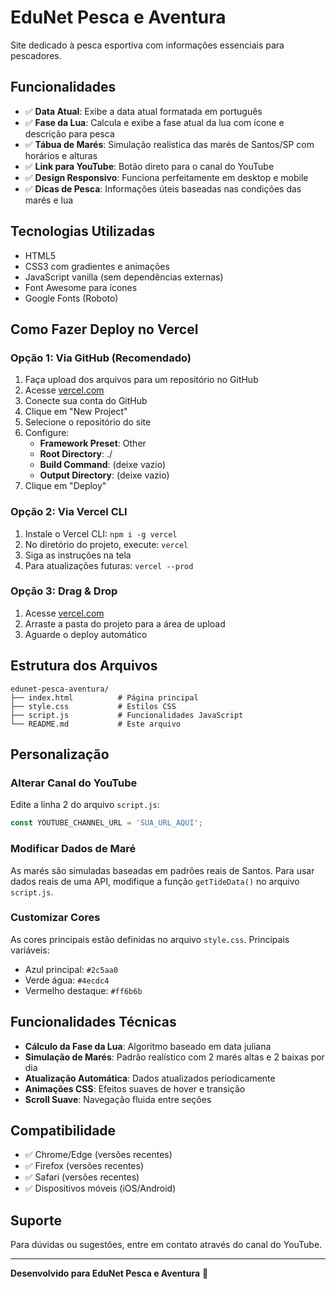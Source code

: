 # EduNet Pesca e Aventura

Site dedicado à pesca esportiva com informações essenciais para pescadores.

## Funcionalidades

- ✅ **Data Atual**: Exibe a data atual formatada em português
- ✅ **Fase da Lua**: Calcula e exibe a fase atual da lua com ícone e descrição para pesca
- ✅ **Tábua de Marés**: Simulação realística das marés de Santos/SP com horários e alturas
- ✅ **Link para YouTube**: Botão direto para o canal do YouTube
- ✅ **Design Responsivo**: Funciona perfeitamente em desktop e mobile
- ✅ **Dicas de Pesca**: Informações úteis baseadas nas condições das marés e lua

## Tecnologias Utilizadas

- HTML5
- CSS3 com gradientes e animações
- JavaScript vanilla (sem dependências externas)
- Font Awesome para ícones
- Google Fonts (Roboto)

## Como Fazer Deploy no Vercel

### Opção 1: Via GitHub (Recomendado)

1. Faça upload dos arquivos para um repositório no GitHub
2. Acesse [vercel.com](https://vercel.com)
3. Conecte sua conta do GitHub
4. Clique em "New Project"
5. Selecione o repositório do site
6. Configure:
   - **Framework Preset**: Other
   - **Root Directory**: ./
   - **Build Command**: (deixe vazio)
   - **Output Directory**: (deixe vazio)
7. Clique em "Deploy"

### Opção 2: Via Vercel CLI

1. Instale o Vercel CLI: `npm i -g vercel`
2. No diretório do projeto, execute: `vercel`
3. Siga as instruções na tela
4. Para atualizações futuras: `vercel --prod`

### Opção 3: Drag & Drop

1. Acesse [vercel.com](https://vercel.com)
2. Arraste a pasta do projeto para a área de upload
3. Aguarde o deploy automático

## Estrutura dos Arquivos

```
edunet-pesca-aventura/
├── index.html          # Página principal
├── style.css           # Estilos CSS
├── script.js           # Funcionalidades JavaScript
└── README.md           # Este arquivo
```

## Personalização

### Alterar Canal do YouTube

Edite a linha 2 do arquivo `script.js`:
```javascript
const YOUTUBE_CHANNEL_URL = 'SUA_URL_AQUI';
```

### Modificar Dados de Maré

As marés são simuladas baseadas em padrões reais de Santos. Para usar dados reais de uma API, modifique a função `getTideData()` no arquivo `script.js`.

### Customizar Cores

As cores principais estão definidas no arquivo `style.css`. Principais variáveis:
- Azul principal: `#2c5aa0`
- Verde água: `#4ecdc4`
- Vermelho destaque: `#ff6b6b`

## Funcionalidades Técnicas

- **Cálculo da Fase da Lua**: Algoritmo baseado em data juliana
- **Simulação de Marés**: Padrão realístico com 2 marés altas e 2 baixas por dia
- **Atualização Automática**: Dados atualizados periodicamente
- **Animações CSS**: Efeitos suaves de hover e transição
- **Scroll Suave**: Navegação fluida entre seções

## Compatibilidade

- ✅ Chrome/Edge (versões recentes)
- ✅ Firefox (versões recentes)
- ✅ Safari (versões recentes)
- ✅ Dispositivos móveis (iOS/Android)

## Suporte

Para dúvidas ou sugestões, entre em contato através do canal do YouTube.

---

**Desenvolvido para EduNet Pesca e Aventura** 🎣

